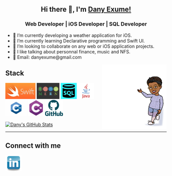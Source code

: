 <div  align="center">
<h2>Hi there 👋, I'm  <a href="https://github.com/danyclaraexume">Dany Exume!</a></h2>
<h3>Web Developer | iOS Developer | SQL Developer </h3>
</div>
<div>
<ul  align="left">
<li> 🔭 I’m currently developing a weather application for iOS. </li>
<li> 🌱 I’m currently learning Declarative programming and Swift UI. </li>
<li> 👯 I’m looking to collaborate on any web or iOS application projects. </li>
<li> 💬 I like talking about personnal finance, music and NFS. </li>
<li> 📧 Email: danyexume@gmail.com</li>
</ul>
 <img align="right" width="40%" src="https://github.com/danyclaraexume/danyclaraexume/blob/main/Logos/Bitmoji.png">
 </div>


<h2> Stack </h2>
<p>
 <code><img height="50" src="https://github.com/danyclaraexume/danyclaraexume/blob/main/Logos/swift-logo.jpg"></code>
 <code><img height="50" src="https://github.com/danyclaraexume/danyclaraexume/blob/main/Logos/MernStack.png"></code>
 <code><img height="50" src="https://github.com/danyclaraexume/danyclaraexume/blob/main/Logos/SQL_logo.png"></code>
 <code><img height="50" src="https://github.com/danyclaraexume/danyclaraexume/blob/main/Logos/java-logo-1.png"></code>
 <code><img height="50" src="https://github.com/danyclaraexume/danyclaraexume/blob/main/Logos/c_plus_plus_logo.jpeg"></code>
 <code><img height="50" src="https://github.com/danyclaraexume/danyclaraexume/blob/main/Logos/csharp-01.png"></code>
 <code><img height="50" src="https://github.com/danyclaraexume/danyclaraexume/blob/main/Logos/GitHub-logo.png"></code>
</p>

 <a href="https://github.com/danyclaraexume/danyclaraexume">
  <img align="center" src="https://github-readme-stats.vercel.app/api?username=danyclaraexume&show_icons=true&line_height=27&count_private=true&title_color=ffffff&text_color=c9cacc&icon_color=2bbc8a&bg_color=1d1f21" alt="Dany's GitHub Stats" />
</a>
<hr>
<h2> Connect with me </h2>
<p>
<code><a href="https://www.linkedin.com/in/dany-exum%C3%A9-647064174/"><img height="50" src="https://github.com/danyclaraexume/danyclaraexume/blob/main/Logos/linkedin.png"></a></code>
</p>

